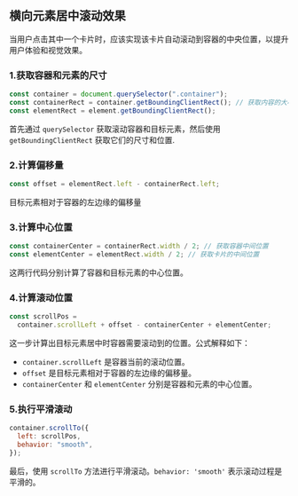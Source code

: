 ## 横向元素居中滚动效果

当用户点击其中一个卡片时，应该实现该卡片自动滚动到容器的中央位置，以提升用户体验和视觉效果。

### 1.获取容器和元素的尺寸

```js
const container = document.querySelector(".container");
const containerRect = container.getBoundingClientRect(); // 获取内容的大小
const elementRect = element.getBoundingClientRect();
```

首先通过 `querySelector` 获取滚动容器和目标元素，然后使用 `getBoundingClientRect` 获取它们的尺寸和位置.

### 2.计算偏移量

```js
const offset = elementRect.left - containerRect.left;
```

目标元素相对于容器的左边缘的偏移量

### 3.计算中心位置

```js
const containerCenter = containerRect.width / 2; // 获取容器中间位置
const elementCenter = elementRect.width / 2; // 获取卡片的中间位置
```

这两行代码分别计算了容器和目标元素的中心位置。

### 4.计算滚动位置

```js
const scrollPos =
  container.scrollLeft + offset - containerCenter + elementCenter;
```

这一步计算出目标元素居中时容器需要滚动到的位置。公式解释如下：

- `container.scrollLeft` 是容器当前的滚动位置。
- `offset` 是目标元素相对于容器的左边缘的偏移量。
- `containerCenter` 和 `elementCenter` 分别是容器和元素的中心位置。

### 5.执行平滑滚动

```js
container.scrollTo({
  left: scrollPos,
  behavior: "smooth",
});
```

最后，使用 `scrollTo` 方法进行平滑滚动。`behavior: 'smooth'` 表示滚动过程是平滑的。
